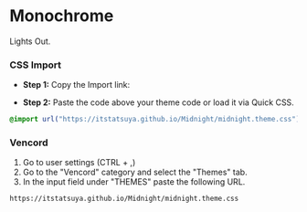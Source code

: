 # Monochrome
Lights Out.

### CSS Import
* **Step 1:** Copy the Import link:

* **Step 2:** Paste the code above your theme code or load it via Quick CSS.

```css
@import url("https://itstatsuya.github.io/Midnight/midnight.theme.css");
```

### Vencord
1. Go to user settings (CTRL + ,)
2. Go to the "Vencord" category and select the "Themes" tab.
3. In the input field under "THEMES" paste the following URL.
```
https://itstatsuya.github.io/Midnight/midnight.theme.css
```
